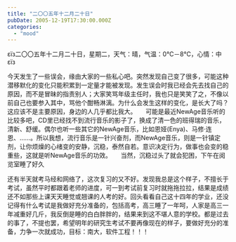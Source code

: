```yaml
---
title: "二〇〇五年十二月二十日"
pubDate: 2005-12-19T17:30:00.000Z
categories: 
  - "mood"
---
```


εїз二〇〇五年十二月二十日，星期二，天气：晴，气温：0℃－8℃，心情：中 εїз

  

今天发生了一些误会，缘由大家的一些私心吧。突然发现自己变了很多，可能这种潜移默化的变化只能积累到一定量才能被发现。发生误会时我已经会先去找自己的原因，而不是冒昧的指责别人；大家笑骂年级主任时，我也只是笑笑了之，不像以前自己也要参入其中，骂他个酣畅淋漓。为什么会发生这样的变化，是长大了吗？这应该不是主要原因，身边的人几乎都比我大。　　可能是最近NewAge音乐听的比较多吧，CD里已经找不到流行音乐的影子了，换成了清一色的班得瑞的音乐，清新、舒缓。偶尔也听一些其它的NewAge音乐，比如恩娅(Enya)、马修·连恩、……。所以我想，流行音乐是一针兴奋剂，而NewAge音乐，则是一针镇定剂，让你烦燥的心绪变的安静，沉稳，泰然自若。意识决定行为，做事也会变的稳重些，这就是听NewAge音乐的功效。　　当然，沉稳过头了就会犯困，下午在阅览室睡了好久

还有半天就考马经和网络了，这次复习的又不好。发现我总是这个样子，不擅长于考试，虽然平时都跟着老师的进度，可一到考试前复习时就拖拖拉拉，结果是成绩还不如那些上课天天睡觉或翘课的人考的好。回头看看自己这十四年的学业，还没记得有什么考试是我做好充分准备的，包括高考，高三睡了一年呵，人家是高三一年减重好几斤，我反倒是睡的白白胖胖的，结果来到这不堪人意的学校。都是过去的事了，不提也罢，希望明年的研究生考试不要再像现在的样子，要做好充分的准备，力争一次就成功，目标：南大，软件工程！！！
